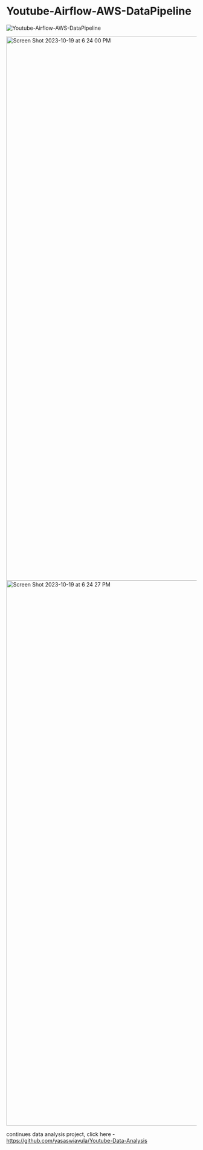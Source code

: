 # Youtube-Airflow-AWS-DataPipeline

![Youtube-Airflow-AWS-DataPipeline](https://github.com/yasaswiavula/Youtube-Airflow-AWS-DataPipeline/assets/40021114/7e38aff9-f521-4554-942d-0c185bb21917)


<img width="1435" alt="Screen Shot 2023-10-19 at 6 24 00 PM" src="https://github.com/yasaswiavula/Youtube-Airflow-AWS-DataPipeline/assets/40021114/5931fca2-81d4-4584-b119-3437c8e2f798">

<img width="1438" alt="Screen Shot 2023-10-19 at 6 24 27 PM" src="https://github.com/yasaswiavula/Youtube-Airflow-AWS-DataPipeline/assets/40021114/eb149f85-ecc3-4ff9-8485-daee2437c766">

continues data analysis project, click here - https://github.com/yasaswiavula/Youtube-Data-Analysis
